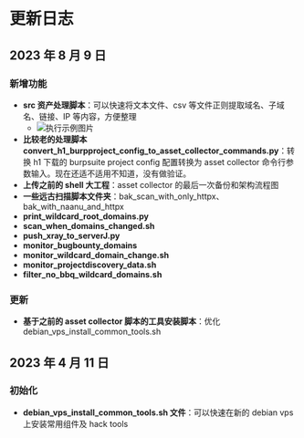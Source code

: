 # 更新日志

## 2023 年 8 月 9 日

### 新增功能

- **src 资产处理脚本**：可以快速将文本文件、csv 等文件正则提取域名、子域名、链接、IP 等内容，方便整理
  - ![执行示例图片](https://img.soapffz.com/soapsgithubimgs/src资产处理脚本执行示例.png)
- **比较老的处理脚本 convert_h1_burpproject_config_to_asset_collector_commands.py**：转换 h1 下载的 burpsuite project config 配置转换为 asset collector 命令行参数输入。现在还适不适用不知道，没有做验证。
- **上传之前的 shell 大工程**：asset collector 的最后一次备份和架构流程图
- **一些远古扫描脚本文件夹**：bak_scan_with_only_httpx、bak_with_naanu_and_httpx
- **print_wildcard_root_domains.py**
- **scan_when_domains_changed.sh**
- **push_xray_to_serverJ.py**
- **monitor_bugbounty_domains**
- **monitor_wildcard_domain_change.sh**
- **monitor_projectdiscovery_data.sh**
- **filter_no_bbq_wildcard_domains.sh**

### 更新

- **基于之前的 asset collector 脚本的工具安装脚本**：优化 debian_vps_install_common_tools.sh

## 2023 年 4 月 11 日

### 初始化

- **debian_vps_install_common_tools.sh 文件**：可以快速在新的 debian vps 上安装常用组件及 hack tools
